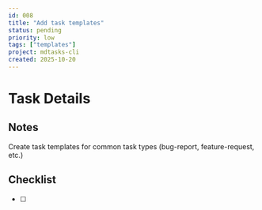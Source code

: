 ```yaml
---
id: 008
title: "Add task templates"
status: pending
priority: low
tags: ["templates"]
project: mdtasks-cli
created: 2025-10-20
---
```


# Task Details

## Notes
Create task templates for common task types (bug-report, feature-request, etc.)

## Checklist
- [ ] 

